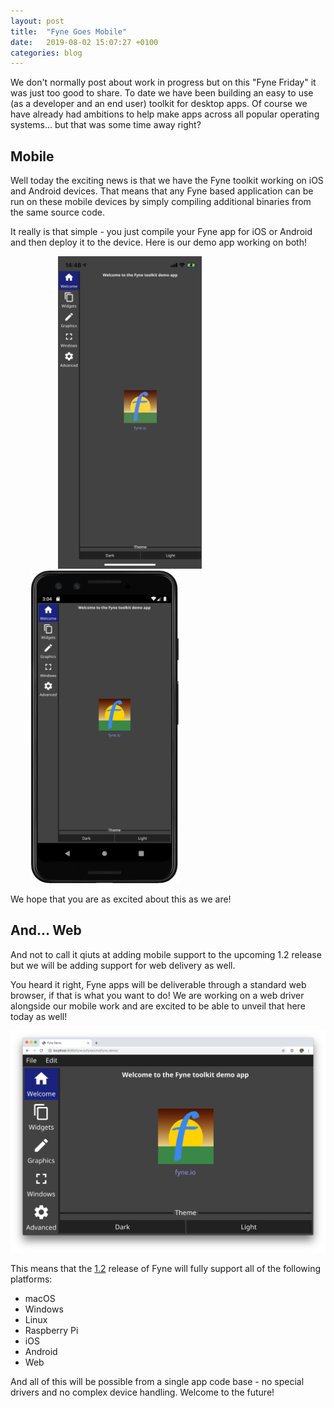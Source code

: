 ```yaml
---
layout: post
title:  "Fyne Goes Mobile"
date:   2019-08-02 15:07:27 +0100
categories: blog
---
```


We don't normally post about work in progress but on this
"Fyne Friday" it was just too good to share.
To date we have been building an easy to use (as a developer
and an end user) toolkit for desktop apps. Of course we have
already had ambitions to help make apps across all popular
operating systems... but that was some time away right?

## Mobile

Well today the exciting news is that we have the Fyne toolkit
working on iOS and Android devices. That means that any Fyne
based application can be run on these mobile devices by simply
compiling additional binaries from the same source code.

It really is that simple - you just compile your Fyne app
for iOS or Android and then deploy it to the device. Here is
our demo app working on both!

<div width="50%" style="float:left; margin-left: 15%">
 <img src="/blog/img/fyne_demo_ios.png" style="max-height: 500px" />
</div>
<div width="50%" style="float:left; margin-left: 25pt">
 <img src="/blog/img/fyne_demo_android.png" style="max-height: 500px" />
</div>
<div style="height: 0; clear: both"></div>

We hope that you are as excited about this as we are!

## And... Web

And not to call it qiuts at adding mobile support to the
upcoming 1.2 release but we will be adding support for web
delivery as well. 

You heard it right, Fyne apps will be deliverable through a
standard web browser, if that is what you want to do! We are
working on a web driver alongside our mobile work and are
excited to be able to unveil that here today as well!

<div style="text-align: center">
<img src="/blog/img/fyne_demo_web.png" />
</div>

This means that the [1.2](https://github.com/fyne-io/fyne/milestone/3) release of Fyne will fully support
all of the following platforms:

* macOS
* Windows
* Linux
* Raspberry Pi
* iOS
* Android
* Web

And all of this will be possible from a single app code base - no special drivers
and no complex device handling.
Welcome to the future!
